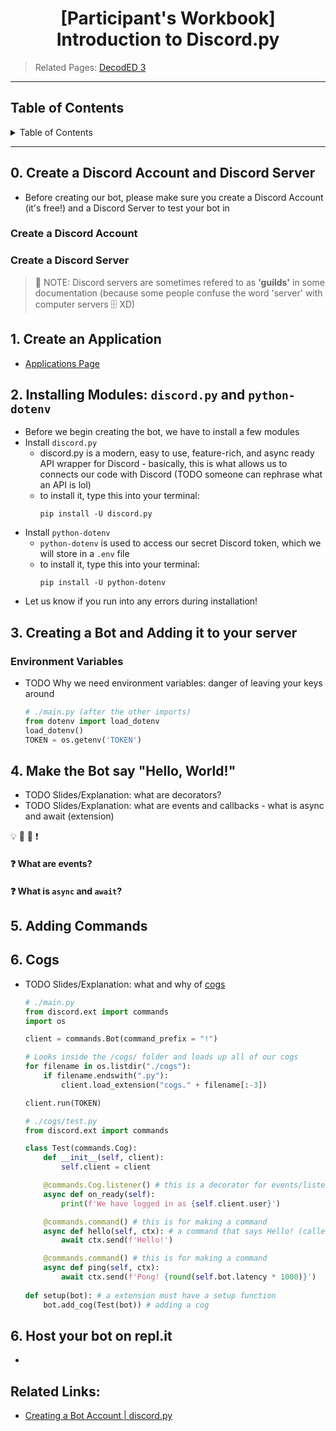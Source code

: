 <h1 align="center">[Participant's Workbook] Introduction to Discord.py</h1>

> Related Pages: [DecodED 3](./README.md)

---

<h2>Table of Contents</h2>
<details>
<summary>Table of Contents</summary>

- [0. Create a Discord Account and Discord Server](#0-create-a-discord-account-and-discord-server)
  - [Create a Discord Account](#create-a-discord-account)
  - [Create a Discord Server](#create-a-discord-server)
- [1. Create an Application](#1-create-an-application)
- [2. Installing Modules: `discord.py` and `python-dotenv`](#2-installing-modules-discordpy-and-python-dotenv)
- [3. Creating a Bot and Adding it to your server](#3-creating-a-bot-and-adding-it-to-your-server)
  - [Environment Variables](#environment-variables)
- [4. Make the Bot say "Hello, World!"](#4-make-the-bot-say-hello-world)
    - [❓ What are events?](#-what-are-events)
    - [❓ What is `async` and `await`?](#-what-is-async-and-await)
- [5. Adding Commands](#5-adding-commands)
- [6. Cogs](#6-cogs)
- [6. Host your bot on repl.it](#6-host-your-bot-on-replit)
- [Related Links:](#related-links)

</details>

---

## 0. Create a Discord Account and Discord Server
* Before creating our bot, please make sure you create a Discord Account (it's free!) and a Discord Server to test your bot in
### Create a Discord Account

### Create a Discord Server
> 📝 NOTE: Discord servers are sometimes refered to as **'guilds'** in some documentation (because some people confuse the word 'server' with computer servers 🗄️ XD)

## 1. Create an Application
* [Applications Page](https://discord.com/developers/applications)

## 2. Installing Modules: `discord.py` and `python-dotenv`
  * Before we begin creating the bot, we have to install a few modules
  * Install `discord.py`
    * discord.py is a modern, easy to use, feature-rich, and async ready API wrapper for Discord - basically, this is what allows us to connects our code with Discord (TODO someone can rephrase what an API is lol)
    * to install it, type this into your terminal:
      ```
      pip install -U discord.py
      ```
  * Install `python-dotenv`
    * `python-dotenv` is used to access our secret Discord token, which we will store in a `.env` file
    * to install it, type this into your terminal:
      ```
      pip install -U python-dotenv
      ```
  * Let us know if you run into any errors during installation!

## 3. Creating a Bot and Adding it to your server

### Environment Variables
* TODO Why we need environment variables: danger of leaving your keys around
  ```python
  # ./main.py (after the other imports)
  from dotenv import load_dotenv
  load_dotenv()
  TOKEN = os.getenv('TOKEN')
  ```

## 4. Make the Bot say "Hello, World!"
* TODO Slides/Explanation: what are decorators?
* TODO Slides/Explanation: what are events and callbacks - what is async and await (extension)

💡 
💭
💬
❗

#### ❓ What are events?

#### ❓ What is `async` and `await`?

## 5. Adding Commands


## 6. Cogs
* TODO Slides/Explanation: what and why of [cogs](https://discordpy.readthedocs.io/en/stable/ext/commands/cogs.html)

  ```python
  # ./main.py
  from discord.ext import commands
  import os

  client = commands.Bot(command_prefix = "!")

  # Looks inside the /cogs/ folder and loads up all of our cogs
  for filename in os.listdir("./cogs"):
      if filename.endswith(".py"):
          client.load_extension("cogs." + filename[:-3])

  client.run(TOKEN)
  ```

  ```python
  # ./cogs/test.py
  from discord.ext import commands

  class Test(commands.Cog):
      def __init__(self, client):
          self.client = client

      @commands.Cog.listener() # this is a decorator for events/listeners
      async def on_ready(self):
          print(f'We have logged in as {self.client.user}')

      @commands.command() # this is for making a command
      async def hello(self, ctx): # a command that says Hello! (called using !hello)
          await ctx.send(f'Hello!')

      @commands.command() # this is for making a command
      async def ping(self, ctx):
          await ctx.send(f'Pong! {round(self.bot.latency * 1000)}')
          
  def setup(bot): # a extension must have a setup function
      bot.add_cog(Test(bot)) # adding a cog
  ```

## 6. Host your bot on repl.it
* 

## Related Links:
* [Creating a Bot Account | discord.py](https://discordpy.readthedocs.io/en/stable/discord.html)

